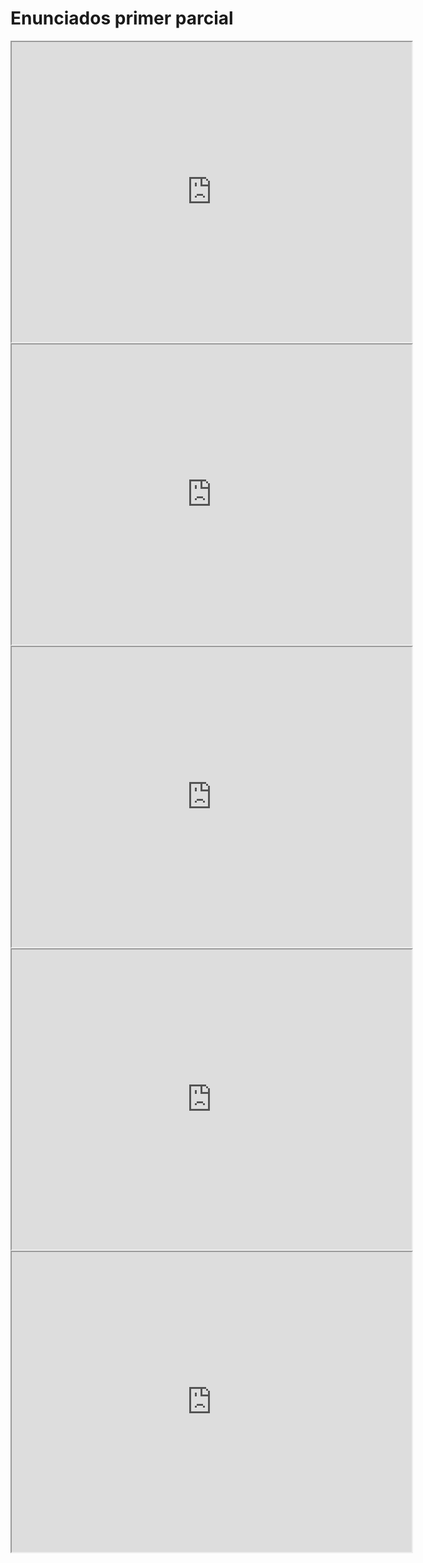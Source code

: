 # Enunciados primer parcial

<iframe src="https://drive.google.com/file/d/1PfUElXjLToiRgXN_dcap0UCqs18lUfTI/preview" width="640" height="480" allow="autoplay"></iframe>

<iframe src="https://drive.google.com/file/d/1uSjf6o5B3_q0O2HKQHoK5WQaWKZR8r40/preview" width="640" height="480" allow="autoplay"></iframe>

<iframe src="https://drive.google.com/file/d/17sobyMstfKhIXlTx6dHvlmd73uGqjbvm/preview" width="640" height="480" allow="autoplay"></iframe>

<iframe src="https://drive.google.com/file/d/1W8L3gy6rMYAxWnx85_jlhaQmXz5MJhW9/preview" width="640" height="480" allow="autoplay"></iframe>

<iframe src="https://drive.google.com/file/d/1dX1eq81Qi8JX8-kKGHUoIXnEMF-KB-kS/preview" width="640" height="480" allow="autoplay"></iframe>
